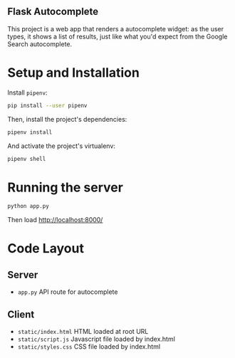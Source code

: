 Flask Autocomplete
-------------------

This project is a web app that renders a autocomplete widget: as the user
types, it shows a list of results, just like what you'd expect from the Google
Search autocomplete.

# Setup and Installation

Install `pipenv`:

```sh
pip install --user pipenv
```

Then, install the project's dependencies:

```sh
pipenv install
```

And activate the project's virtualenv:

```sh
pipenv shell
```

# Running the server

```sh
python app.py
```

Then load <http://localhost:8000/>

# Code Layout

## Server
* `app.py` API route for autocomplete

## Client
* `static/index.html` HTML loaded at root URL
* `static/script.js` Javascript file loaded by index.html
* `static/styles.css` CSS file loaded by index.html
